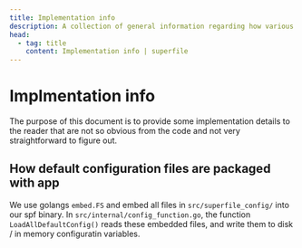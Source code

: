 ```yaml
---
title: Implementation info
description: A collection of general information regarding how various things work
head:
  - tag: title
    content: Implementation info | superfile
---
```


# Implmentation info
The purpose of this document is to provide some implementation details to the reader that are not so obvious from the code and not very straightforward to figure out. 

## How default configuration files are packaged with app
We use golangs `embed.FS` and embed all files in `src/superfile_config/` into our spf binary. In `src/internal/config_function.go`, the function `LoadAllDefaultConfig()` reads these embedded files, and write them to disk / in memory configuratin variables.
